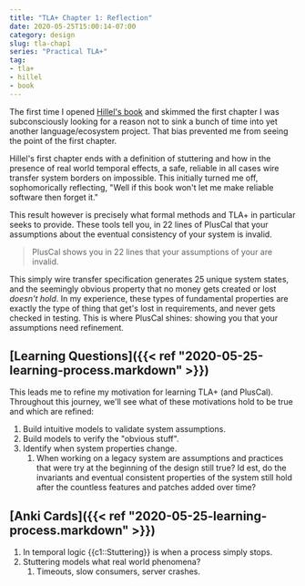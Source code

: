 ```yaml
---
title: "TLA+ Chapter 1: Reflection"
date: 2020-05-25T15:00:14-07:00
category: design
slug: tla-chap1
series: "Practical TLA+"
tag:  
- tla+
- hillel
- book
---
```


The first time I opened [Hillel's
book](https://www.hillelwayne.com/post/practical-tla/) and skimmed the first
chapter I was subconsciously looking for a reason not to sink a bunch of time
into yet another language/ecosystem project. That bias prevented me from
seeing the point of the first chapter.

<!-- more -->

Hillel's first chapter ends with a definition of stuttering and how in the
presence of real world temporal effects, a safe, reliable in all cases wire
transfer system borders on impossible. This initially turned me off,
sophomorically reflecting, "Well if this book won't let me make reliable
software then forget it."

This result however is precisely what formal methods and TLA+ in particular
seeks to provide. These tools tell you, in 22 lines of PlusCal that your
assumptions about the eventual consistency of your system is invalid. 

> PlusCal shows you in 22 lines that your assumptions of your are invalid. 

This simply wire transfer specification generates 25 unique system states, and
the seemingly obvious property that no money gets created or lost *doesn't
hold*.  In my experience, these types of fundamental properties are exactly
the type of thing that get's lost in requirements, and never gets checked in
testing. This is where PlusCal shines: showing you that your assumptions need
refinement. 

## [Learning Questions]({{< ref "2020-05-25-learning-process.markdown" >}})

This leads me to refine my motivation for learning TLA+ (and PlusCal).
Throughout this journey, we'll see what of these motivations hold to be true
and which are refined:

1. Build intuitive models to validate system assumptions.
1. Build models to verify the "obvious stuff".
1. Identify when system properties change.
	1. When working on a legacy system are assumptions and practices that were
	   try at the beginning of the design still true? Id est, do the
	   invariants and eventual consistent properties of the system still hold
	   after the countless features and patches added over time?


## [Anki Cards]({{< ref "2020-05-25-learning-process.markdown" >}})

1. In temporal logic {{c1::Stuttering}} is when a process simply stops.
1. Stuttering models what real world phenomena?
	1. Timeouts, slow consumers, server crashes.

